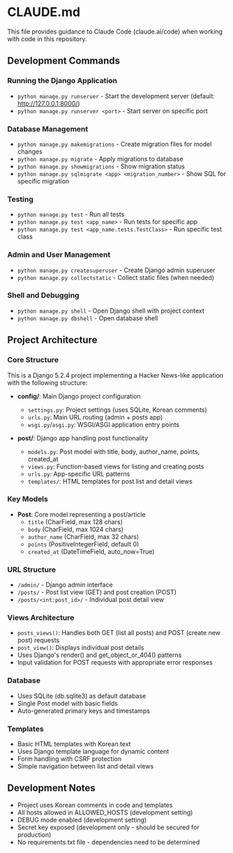 # CLAUDE.md

This file provides guidance to Claude Code (claude.ai/code) when working with code in this repository.

## Development Commands

### Running the Django Application
- `python manage.py runserver` - Start the development server (default: http://127.0.0.1:8000/)
- `python manage.py runserver <port>` - Start server on specific port

### Database Management
- `python manage.py makemigrations` - Create migration files for model changes
- `python manage.py migrate` - Apply migrations to database
- `python manage.py showmigrations` - Show migration status
- `python manage.py sqlmigrate <app> <migration_number>` - Show SQL for specific migration

### Testing
- `python manage.py test` - Run all tests
- `python manage.py test <app_name>` - Run tests for specific app
- `python manage.py test <app_name.tests.TestClass>` - Run specific test class

### Admin and User Management
- `python manage.py createsuperuser` - Create Django admin superuser
- `python manage.py collectstatic` - Collect static files (when needed)

### Shell and Debugging
- `python manage.py shell` - Open Django shell with project context
- `python manage.py dbshell` - Open database shell

## Project Architecture

### Core Structure
This is a Django 5.2.4 project implementing a Hacker News-like application with the following structure:

- **config/**: Main Django project configuration
  - `settings.py`: Project settings (uses SQLite, Korean comments)
  - `urls.py`: Main URL routing (admin + posts app)
  - `wsgi.py`/`asgi.py`: WSGI/ASGI application entry points

- **post/**: Django app handling post functionality
  - `models.py`: Post model with title, body, author_name, points, created_at
  - `views.py`: Function-based views for listing and creating posts
  - `urls.py`: App-specific URL patterns
  - `templates/`: HTML templates for post list and detail views

### Key Models
- **Post**: Core model representing a post/article
  - `title` (CharField, max 128 chars)
  - `body` (CharField, max 1024 chars) 
  - `author_name` (CharField, max 32 chars)
  - `points` (PositiveIntegerField, default 0)
  - `created_at` (DateTimeField, auto_now=True)

### URL Structure
- `/admin/` - Django admin interface
- `/posts/` - Post list view (GET) and post creation (POST)
- `/posts/<int:post_id>/` - Individual post detail view

### Views Architecture
- `posts_views()`: Handles both GET (list all posts) and POST (create new post) requests
- `post_view()`: Displays individual post details
- Uses Django's render() and get_object_or_404() patterns
- Input validation for POST requests with appropriate error responses

### Database
- Uses SQLite (db.sqlite3) as default database
- Single Post model with basic fields
- Auto-generated primary keys and timestamps

### Templates
- Basic HTML templates with Korean text
- Uses Django template language for dynamic content
- Form handling with CSRF protection
- Simple navigation between list and detail views

## Development Notes
- Project uses Korean comments in code and templates
- All hosts allowed in ALLOWED_HOSTS (development setting)
- DEBUG mode enabled (development setting)
- Secret key exposed (development only - should be secured for production)
- No requirements.txt file - dependencies need to be determined
